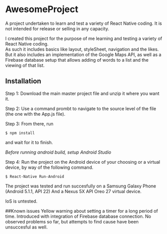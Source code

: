# AwesomeProject
A project undertaken to learn and test a variety of React Native coding. It is not intended for release or selling in any capacity.

I created this project for the purpose of me learning and testing a variety of React Native coding.  
As such it includes basics like layout, styleSheet, navigation and the likes. 
But it also includes an implementation of the Google Maps API,
as well as a Firebase database setup that allows adding of words to a list and the viewing of that list. 

## Installation
Step 1: Download the main master project file and unzip it where you want it. 

Step 2: Use a command prombt to navigate to the source level of the file (the one with the App.js file).

Step 3: From there, run 

```
$ npm install
```

and wait for it to finish. 

*Before running android build, setup Android Studio*

Step 4: Run the project on the Android device of your choosing or a virtual device, by way of the following command.  

```
$ React-Native Run-Android
```

The project was tested and run succesfully on a Samsung Galaxy Phone (Android 5.1.1, API 22)
And a Nexus 5X API Oreo 27 virtual device. 

IoS is untested. 

##Known issues
Yellow warning about setting a timer for a long period of time. Introduced with integration of Firebase database connection. No observed problems so far, but attempts to find cause have been unsuccesful as well. 
